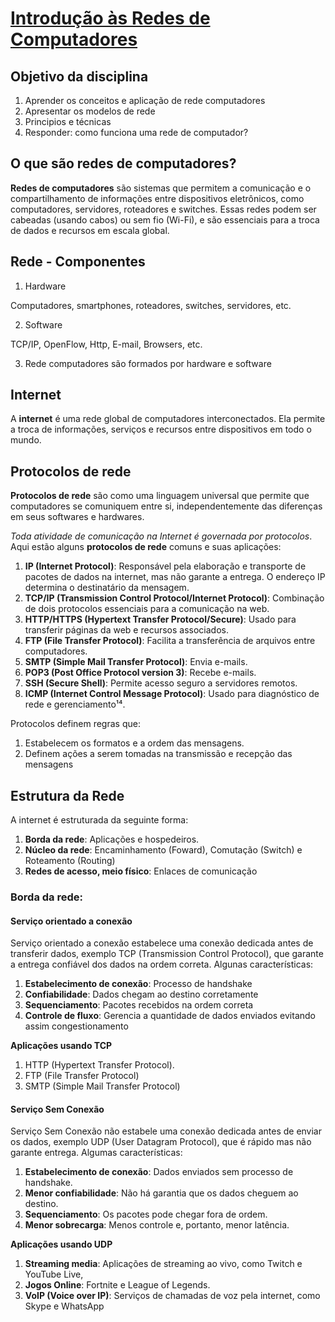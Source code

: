 # [Introdução às Redes de Computadores](https://youtu.be/1csTmCZj-io?si=WirPF8dRXxcipPit)

## Objetivo da disciplina

1. Aprender os conceitos e aplicação de rede computadores
2. Apresentar os modelos de rede
3. Principios e técnicas
4. Responder: como funciona uma rede de computador?

## O que são redes de computadores?

**Redes de computadores** são sistemas que permitem a comunicação e o compartilhamento de informações entre dispositivos eletrônicos, como computadores, servidores, roteadores e switches. Essas redes podem ser cabeadas (usando cabos) ou sem fio (Wi-Fi), e são essenciais para a troca de dados e recursos em escala global.

## Rede - Componentes

1. Hardware
   
Computadores, smartphones, roteadores, switches, servidores, etc.

2. Software

TCP/IP, OpenFlow, Http, E-mail, Browsers, etc.

3. Rede computadores são formados por hardware e software

## Internet

A **internet** é uma rede global de computadores interconectados. Ela permite a troca de informações, serviços e recursos entre dispositivos em todo o mundo.

## Protocolos de rede

**Protocolos de rede** são como uma linguagem universal que permite que computadores se comuniquem entre si, independentemente das diferenças em seus softwares e hardwares.

*Toda atividade de comunicação na Internet é governada por protocolos*. Aqui estão alguns **protocolos de rede** comuns e suas aplicações:

1. **IP (Internet Protocol)**: Responsável pela elaboração e transporte de pacotes de dados na internet, mas não garante a entrega. O endereço IP determina o destinatário da mensagem.
2. **TCP/IP (Transmission Control Protocol/Internet Protocol)**: Combinação de dois protocolos essenciais para a comunicação na web.
3. **HTTP/HTTPS (Hypertext Transfer Protocol/Secure)**: Usado para transferir páginas da web e recursos associados.
4. **FTP (File Transfer Protocol)**: Facilita a transferência de arquivos entre computadores.
5. **SMTP (Simple Mail Transfer Protocol)**: Envia e-mails.
6. **POP3 (Post Office Protocol version 3)**: Recebe e-mails.
7. **SSH (Secure Shell)**: Permite acesso seguro a servidores remotos.
8. **ICMP (Internet Control Message Protocol)**: Usado para diagnóstico de rede e gerenciamento¹⁴.

Protocolos definem regras que:

1. Estabelecem os formatos e a ordem das mensagens.
2. Definem ações a serem tomadas na transmissão e recepção das mensagens

## Estrutura da Rede

A internet é estruturada da seguinte forma:

1. **Borda da rede**: Aplicações e hospedeiros.
2. **Núcleo da rede**: Encaminhamento (Foward), Comutação (Switch) e Roteamento (Routing)
3. **Redes de acesso, meio físico**: Enlaces de comunicação

### Borda da rede: 

#### Serviço orientado a conexão

Serviço orientado a conexão estabelece uma conexão dedicada antes de transferir dados, exemplo TCP (Transmission Control Protocol), que garante a entrega confiável dos dados na ordem correta. Algunas características:

1. **Estabelecimento de conexão**: Processo de handshake
2. **Confiabilidade**: Dados chegam ao destino corretamente
3. **Sequenciamento**: Pacotes recebidos na ordem correta
4. **Controle de fluxo**: Gerencia a quantidade de dados enviados evitando assim congestionamento

**Aplicações usando TCP**

1. HTTP (Hypertext Transfer Protocol).
2. FTP (File Transfer Protocol)
3. SMTP (Simple Mail Transfer Protocol)

#### Serviço Sem Conexão

Serviço Sem Conexão não estabele uma conexão dedicada antes de enviar os dados, exemplo UDP (User Datagram Protocol), que é rápido mas não garante entrega. Algumas características:

1. **Estabelecimento de conexão**: Dados enviados sem processo de handshake.
2. **Menor confiabilidade**: Não há garantia que os dados cheguem ao destino.
3. **Sequenciamento**: Os pacotes pode chegar fora de ordem.
4. **Menor sobrecarga**: Menos controle e, portanto, menor latência.

**Aplicações usando UDP**

1. **Streaming media**: Aplicações de streaming ao vivo, como Twitch e YouTube Live,
2. **Jogos Online**: Fortnite e League of Legends.
3. **VoIP (Voice over IP)**: Serviços de chamadas de voz pela internet, como Skype e WhatsApp